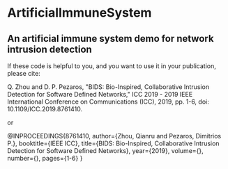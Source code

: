 # ArtificialImmuneSystem

## An artificial immune system demo for network intrusion detection

If these code is helpful to you, and you want to use it in your publication, please cite:

Q. Zhou and D. P. Pezaros, "BIDS: Bio-Inspired, Collaborative Intrusion Detection for Software Defined Networks," ICC 2019 - 2019 IEEE International Conference on Communications (ICC), 2019, pp. 1-6, doi: 10.1109/ICC.2019.8761410.

or

@INPROCEEDINGS{8761410,
  author={Zhou, Qianru and Pezaros, Dimitrios P.},
  booktitle={IEEE ICC}, 
  title={BIDS: Bio-Inspired, Collaborative Intrusion Detection for Software Defined Networks}, 
  year={2019},
  volume={},
  number={},
  pages={1-6}
  }
